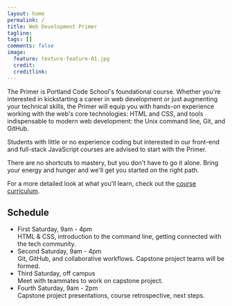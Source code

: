 ```yaml
---
layout: home
permalink: /
title: Web Development Primer
tagline: 
tags: []
comments: false
image:
  feature: texture-feature-01.jpg
  credit: 
  creditlink: 
---
```


The Primer is Portland Code School's foundational course. Whether you're interested in kickstarting a career in web development or just augmenting your technical skills, the Primer will equip you with hands-on experience working with the web's core technologies: HTML and CSS, and tools indispensable to modern web development: the Unix command line, Git, and GitHub. 

Students with little or no experience coding but interested in our front-end and full-stack JavaScript courses are advised to start with the Primer.

There are no shortcuts to mastery, but you don't have to go it alone. Bring your energy and hunger and we'll get you started on the right path.

For a more detailed look at what you'll learn, check out the [course curriculum](course).


Schedule
--------

* First Saturday, 9am - 4pm<br>
    HTML & CSS, introduction to the command line, getting connected with the tech community. 
* Second Saturday, 9am - 4pm<br>
    Git, GitHub, and collaborative workflows. Capstone project teams will be formed. 
* Third Saturday, off campus<br>
    Meet with teammates to work on capstone project.
* Fourth Saturday, 9am - 2pm<br>
    Capstone project presentations, course retrospective, next steps.


